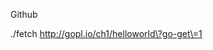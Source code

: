 Github

./fetch http://gopl.io/ch1/helloworld\?go-get\=1
<!DOCTYPE html>
<html>
<head>
<meta http-equiv="Content-Type" content="text/html; charset=utf-8"/>
<meta name="go-import" content="gopl.io git https://github.com/adonovan/gopl.io">
</head>
<body>
</body>
</html>

